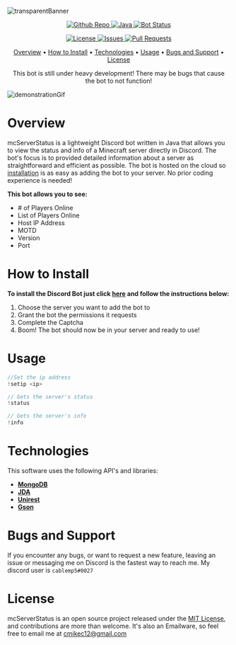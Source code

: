  ![transparentBanner](https://user-images.githubusercontent.com/67910697/120063392-fa978b00-c034-11eb-9034-ede1ec92bf29.png)


<p align="center">
  <a href="https://github.com/cablemp5/mcserverstatus">
    <img src="https://img.shields.io/github/languages/code-size/cablemp5/mcserverstatus" alt="Github Repo">
  </a>
  <a href="https://github.com/cablemp5/mcserverstatus">
    <img src="https://img.shields.io/badge/java-jdk16-red" alt="Java">
  </a>
  <a href="https://github.com/cablemp5/mcserverstatus">
    <img src="https://img.shields.io/badge/status-down-orange" alt="Bot Status">
  </a>
<p/>
  
<p align="center">
  <a href="https://github.com/cablemp5/mcserverstatus">
    <img src="https://img.shields.io/github/license/cablemp5/mcserverstatus" alt="License">
  </a>
  <a href="https://github.com/cablemp5/mcserverstatus">
    <img src="https://img.shields.io/github/issues/cablemp5/mcserverstatus" alt="Issues">
  </a>
  <a href="https://github.com/cablemp5/mcserverstatus/pulls">
    <img src="https://img.shields.io/badge/PRs-welcome-brightgreen" alt="Pull Requests">
  </a>
<p/>

<p align="center">
  <a href="#overview">Overview</a>
  •
  <a href="#how-to-install">How to Install</a>
  •
  <a href="#technologies">Technologies</a>
  •
  <a href="#usage">Usage</a>
  •
  <a href="#bugs-and-support">Bugs and Support</a>
  •
  <a href="#license">License</a>
</p>


 
<p align=center> This bot is still under heavy development! There may be bugs that cause the bot to not function!</p>


![demonstrationGif](https://user-images.githubusercontent.com/67910697/120063442-3894af00-c035-11eb-88c6-bdfb95449442.gif)

    
# Overview

mcServerStatus is a lightweight Discord bot written in Java that allows you to view the status and info of a Minecraft server directly in Discord. The bot's focus is to provided detailed information about a server as straightforward and efficient as possible. The bot is hosted on the cloud so [installation](#how-to-install) is as easy as adding the bot to your server. No prior coding experience is needed!

**This bot allows you to see:**
- \# of Players Online
- List of Players Online
- Host IP Address
- MOTD
- Version
- Port

# How to Install

**To install the Discord Bot just click [here](https://discord.com/api/oauth2/authorize?client_id=843847976569012225&permissions=124928&scope=bot) and follow the instructions below:**

1. Choose the server you want to add the bot to
2. Grant the bot the permissions it requests
3. Complete the Captcha
4. Boom! The bot should now be in your server and ready to use!

# Usage

```js
//Set the ip address
!setip <ip>

// Gets the server's status
!status

// Gets the server's info
!info
```


# Technologies

This software uses the following API's and libraries:

- [**MongoDB**](https://www.mongodb.com/)
- [**JDA**](https://github.com/DV8FromTheWorld/JDA)
- [**Unirest**](https://kong.github.io/unirest-java/#requests)
- [**Gson**](https://github.com/google/gson)

# Bugs and Support

If you encounter any bugs, or want to request a new feature, leaving an issue or messaging me on Discord is the fastest way to reach me. My discord user is `cablemp5#0027`

# License

mcServerStatus is an open source project released under the [MIT License](LICENSE), and contributions are more than welcome. It's also an Emailware, so feel free to email me at [cmikec12@gmail.com](cmikec12@gmail.com)
